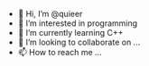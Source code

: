 - 👋 Hi, I’m @quieer
- 👀 I’m interested in programming
- 🌱 I’m currently learning C++
- 💞️ I’m looking to collaborate on ...
- 📫 How to reach me ...

<!---
quieer/quieer is a ✨ special ✨ repository because its `README.md` (this file) appears on your GitHub profile.
You can click the Preview link to take a look at your changes.
--->
